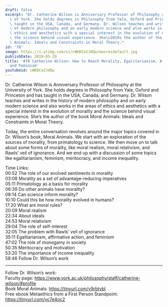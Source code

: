 ```yaml
---
draft: false
excerpt: "Dr. Catherine Wilson is Anniversary Professor of Philosophy at the University\
  \ of York. She holds degrees in Philosophy from Yale, Oxford and Princeton and has\
  \ taught in the USA, Canada, and Germany. Dr. Wilson teaches and writes in the history\
  \ of modern philosophy and on early modern science and also works in the areas of\
  \ ethics and aesthetics with a special interest in the evolution of morality and\
  \ the science behind visual experience. She\u2019s the author of the book Moral\
  \ Animals: Ideals and Constraints in Moral Theory."
id: '78'
image: https://i.ytimg.com/vi/cWKDCe2JdQw/maxresdefault.jpg
publishDate: 2019-05-20
title: '#78 Catherine Wilson: How to Reach Morality, Egalitarianism, Affirmative Action,
  and Feminism'
youtubeid: cWKDCe2JdQw
---
```

Dr. Catherine Wilson is Anniversary Professor of Philosophy at the University of York. She holds degrees in Philosophy from Yale, Oxford and Princeton and has taught in the USA, Canada, and Germany. Dr. Wilson teaches and writes in the history of modern philosophy and on early modern science and also works in the areas of ethics and aesthetics with a special interest in the evolution of morality and the science behind visual experience. She’s the author of the book Moral Animals: Ideals and Constraints in Moral Theory.

Today, the entire conversation revolves around the major topics covered in Dr. Wilson’s book, Moral Animals. We start with an exploration of the sources of morality, from primatology to science. We then move on to talk about some forms of morality, like moral realism, moral relativism, and Rawls’ veil of ignorance. And we end up with a discussion of some topics like egalitarianism, feminism, meritocracy, and income inequality.

Time Links:  
00:52  The role of our evolved sentiments in morality        
03:08  Morality as a set of advantage-reducing imperatives   
05:11  Primatology as a basis for morality  
06:39  Do other animals have morality?    
08:14  Can science inform morality?      
10:10  Could this be how morality evolved in humans?       
17:20  What are moral rules?    
20:09  Moral realism  
22:34  About ideals  
24:53  Moral relativism  
29:04  The role of self-interest    
32:05  The problem with Rawls’ veil of ignorance    
35:11  Egalitarianism, affirmative action, and feminism  
47:02  The role of monogamy in society  
50:35  Meritocracy and motivation  
53:20  The importance of income inequality  
58:46  Follow Dr. Wilson’s work        

---

Follow Dr. Wilson’s work:  
Faculty page: https://www.york.ac.uk/philosophy/staff/catherine-wilson/#profile  
Book Moral Animals: https://tinyurl.com/y9rbtvbl  
Free ebook Metaethics from a First Person Standpoint: https://tinyurl.com/yc7e4oc2
